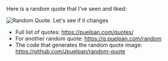 Here is a random quote that I've seen and liked:

![Random Quote. Let's see if it changes](https://q.puelpan.com/random?s=14)

- Full list of quotes: https://puelpan.com/quotes/
- For another random quote: https://q.puelpan.com/random
- The code that generates the random quote image: https://github.com/Jpuelpan/random-quote
